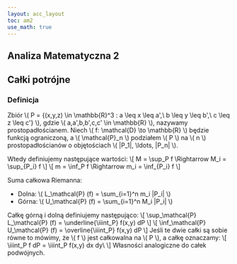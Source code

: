 ```yaml
---
layout: acc_layout
toc: am2
use_math: true 
---
```


Analiza Matematyczna 2
---
## Całki potrójne

### Definicja

Zbiór
\\( P = \{(x,y,z) \in \mathbb{R}^3 : a \leq x \leq a',\ b \leq y \leq b',\ c \leq z \leq c'\} \\),
gdzie
\\( a,a',b,b',c,c' \in \mathbb{R} \\),
nazywamy prostopadłościanem.
Niech
\\( f: \mathcal{D} \to \mathbb{R} \\)
będzie funkcją ograniczoną, a
\\( \mathcal{P}_n \\)
podziałem \\( P \\) na \\( n \\)
prostopadłościanów o objętościach
\\( |P_1|, \ldots, |P_n| \\).

Wtedy definiujemy następujące wartości:
\\[ M = \sup_P f \Rightarrow M_i = \sup_{P_i} f \\]
\\[ m = \inf_P f \Rightarrow m_i = \inf_{P_i} f \\]

Suma całkowa Riemanna:
* Dolna: \\( L_\mathcal{P} (f) = \sum_{i=1}^n m_i |P_i| \\)
* Górna: \\( U_\mathcal{P} (f) = \sum_{i=1}^n M_i |P_i| \\)

Całkę górną i dolną definiujemy następująco:
\\[ \sup_\mathcal{P} L_\mathcal{P} (f) = \underline{\iiint_P} f(x,y) dP \\]
\\[ \inf_\mathcal{P} U_\mathcal{P} (f) = \overline{\iiint_P} f(x,y) dP \\]
Jeśli te dwie całki są sobie równe to mówimy, że \\( f \\) jest całkowalna na \\( P \\), a całkę oznaczamy:
\\[ \iiint_P f dP = \iiint_P f(x,y) dx dy\ \\]
Własności analogiczne do całek podwójnych.
